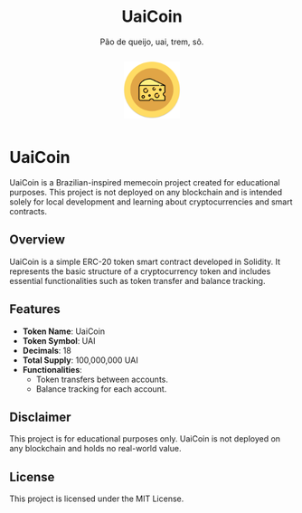 <center>
    <h1>UaiCoin</h1>
    <div>
        Pão de queijo, uai, trem, sô.
    </div>
    <br />
    <img
        src="docs/assets/uai.png"
        alt="UaiCoin"
        style="
            height: 100px; 
            width:100px;
            padding: 10px;
        "
    />   
</center>

# UaiCoin

UaiCoin is a Brazilian-inspired memecoin project created for educational purposes. This project is not deployed on any blockchain and is intended solely for local development and learning about cryptocurrencies and smart contracts.

## Overview

UaiCoin is a simple ERC-20 token smart contract developed in Solidity. It represents the basic structure of a cryptocurrency token and includes essential functionalities such as token transfer and balance tracking.

## Features

- **Token Name**: UaiCoin
- **Token Symbol**: UAI
- **Decimals**: 18
- **Total Supply**: 100,000,000 UAI
- **Functionalities**:
  - Token transfers between accounts.
  - Balance tracking for each account.

## Disclaimer

This project is for educational purposes only. UaiCoin is not deployed on any blockchain and holds no real-world value.

## License

This project is licensed under the MIT License.
